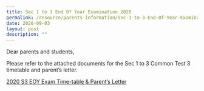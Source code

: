 ```yaml
---
title: Sec 1 to 3 End Of Year Examination 2020
permalink: /resource/parents-information/Sec-1-to-3-End-Of-Year-Examination-2020
date: 2020-09-03
layout: post
description: ""
---
```

Dear parents and students,

Please refer to the attached documents for the Sec 1 to 3 Common Test 3 timetable and parent’s letter.

[2020 S3 EOY Exam Time-table & Parent’s Letter](https://westspringsec.moe.edu.sg/wp-content/uploads/2020/09/2020-S3-EOY-Exam-Time-table-Parents-Letter.pdf)